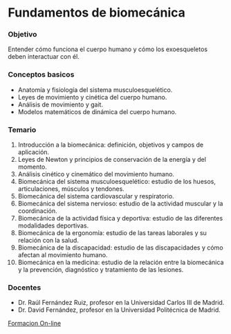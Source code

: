 # Fundamentos de biomecánica

### Objetivo

Entender cómo funciona el cuerpo humano y cómo los exoesqueletos deben interactuar con él.

### Conceptos basicos

- Anatomía y fisiología del sistema musculoesquelético.
- Leyes de movimiento y cinética del cuerpo humano.
- Análisis de movimiento y gait.
- Modelos matemáticos de dinámica del cuerpo humano.

### Temario

1. Introducción a la biomecánica: definición, objetivos y campos de aplicación.
2. Leyes de Newton y principios de conservación de la energía y del momento.
3. Análisis cinético y cinemático del movimiento humano.
4. Biomecánica del sistema musculoesquelético: estudio de los huesos, articulaciones, músculos y tendones.
5. Biomecánica del sistema cardiovascular y respiratorio.
6. Biomecánica del sistema nervioso: estudio de la actividad muscular y la coordinación.
7. Biomecánica de la actividad física y deportiva: estudio de las diferentes modalidades deportivas.
8. Biomecánica de la ergonomía: estudio de las tareas laborales y su relación con la salud.
9. Biomecánica de la discapacidad: estudio de las discapacidades y cómo afectan al movimiento humano.
10. Biomecánica en la medicina: estudio de la relación entre la biomecánica y la prevención, diagnóstico y tratamiento de las lesiones.

### Docentes

- Dr. Raúl Fernández Ruiz, profesor en la Universidad Carlos III de Madrid.
- Dr. David Fernández, profesor en la Universidad Politécnica de Madrid.

[Formacion On-line](Fundamentos%20de%20biomeca%CC%81nica%20e48dd7ea2bc245edbbef330bee3abd46/Formacion%20On-line%208b3f879c338443c59f2d3480e230c020.md)